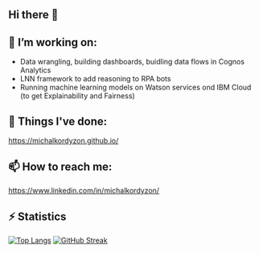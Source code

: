 ## Hi there 👋

## 🔭 I’m working on:
- Data wrangling, building dashboards, buidling data flows in Cognos Analytics 
- LNN framework to add reasoning to RPA bots
- Running machine learning models on Watson services ond IBM Cloud (to get Explainability and Fairness)
 
## 💾 Things I've done: 
https://michalkordyzon.github.io/


## 📫 How to reach me:
<https://www.linkedin.com/in/michalkordyzon/>

## ⚡ Statistics

<div>

[![Top Langs](https://github-readme-stats.vercel.app/api/top-langs/?username=michalkordyzon&theme=dark&hide_border=true)](https://github.com/anuraghazra/github-readme-stats)
[![GitHub Streak](http://github-readme-streak-stats.herokuapp.com?user=michalkordyzon&theme=dark&hide_border=true&date_format=M%20j%5B%2C%20Y%5D)](https://git.io/streak-stats)
  
 </div>


<!--
**michalkordyzon/michalkordyzon** is a ✨ _special_ ✨ repository because its `README.md` (this file) appears on your GitHub profile.

Here are some ideas to get you started:

- 🔭 I’m currently working on ...
- 🌱 I’m currently learning ...
- 👯 I’m looking to collaborate on ...
- 🤔 I’m looking for help with ...
- 💬 Ask me about ...
- 📫 How to reach me: ...
- 😄 Pronouns: ...
- ⚡ Fun fact: ...
-->
